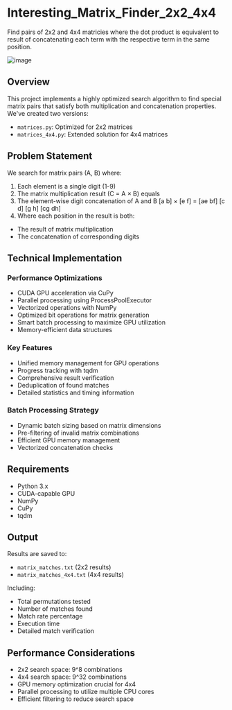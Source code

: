 # Interesting_Matrix_Finder_2x2_4x4
Find pairs of 2x2 and 4x4 matricies where the dot product is equivalent to result of concatenating each term with the respective term in the same position.

![image](https://github.com/user-attachments/assets/e004d2a5-d8e8-4714-8bad-fb6b0b44cbb2)

## Overview
This project implements a highly optimized search algorithm to find special matrix pairs that satisfy both multiplication and concatenation properties. We've created two versions:
- `matrices.py`: Optimized for 2x2 matrices
- `matrices_4x4.py`: Extended solution for 4x4 matrices

## Problem Statement
We search for matrix pairs (A, B) where:
1. Each element is a single digit (1-9)
2. The matrix multiplication result (C = A × B) equals
3. The element-wise digit concatenation of A and B
   [a b] × [e f] = [ae bf]
   [c d] [g h] [cg dh]
5. Where each position in the result is both:
- The result of matrix multiplication
- The concatenation of corresponding digits
  
## Technical Implementation

### Performance Optimizations
- CUDA GPU acceleration via CuPy
- Parallel processing using ProcessPoolExecutor
- Vectorized operations with NumPy
- Optimized bit operations for matrix generation
- Smart batch processing to maximize GPU utilization
- Memory-efficient data structures

### Key Features
- Unified memory management for GPU operations
- Progress tracking with tqdm
- Comprehensive result verification
- Deduplication of found matches
- Detailed statistics and timing information

### Batch Processing Strategy
- Dynamic batch sizing based on matrix dimensions
- Pre-filtering of invalid matrix combinations
- Efficient GPU memory management
- Vectorized concatenation checks

## Requirements
- Python 3.x
- CUDA-capable GPU
- NumPy
- CuPy
- tqdm

## Output
Results are saved to:
- `matrix_matches.txt` (2x2 results)
- `matrix_matches_4x4.txt` (4x4 results)

Including:
- Total permutations tested
- Number of matches found
- Match rate percentage
- Execution time
- Detailed match verification

## Performance Considerations
- 2x2 search space: 9^8 combinations
- 4x4 search space: 9^32 combinations
- GPU memory optimization crucial for 4x4
- Parallel processing to utilize multiple CPU cores
- Efficient filtering to reduce search space
